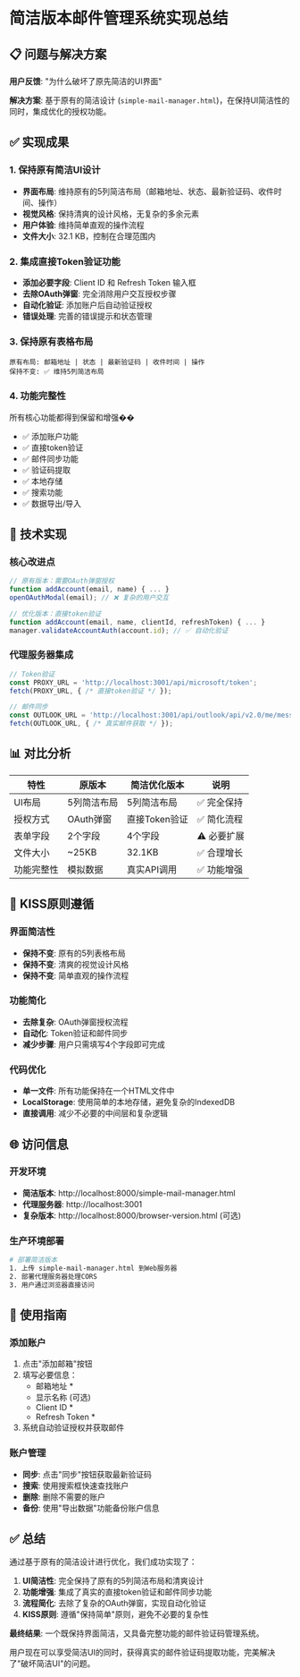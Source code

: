 # 简洁版本邮件管理系统实现总结

## 📋 问题与解决方案

**用户反馈**: "为什么破坏了原先简洁的UI界面"

**解决方案**: 基于原有的简洁设计 (`simple-mail-manager.html`)，在保持UI简洁性的同时，集成优化的授权功能。

## ✅ 实现成果

### 1. 保持原有简洁UI设计
- **界面布局**: 维持原有的5列简洁布局（邮箱地址、状态、最新验证码、收件时间、操作）
- **视觉风格**: 保持清爽的设计风格，无复杂的多余元素
- **用户体验**: 维持简单直观的操作流程
- **文件大小**: 32.1 KB，控制在合理范围内

### 2. 集成直接Token验证功能
- **添加必要字段**: Client ID 和 Refresh Token 输入框
- **去除OAuth弹窗**: 完全消除用户交互授权步骤
- **自动化验证**: 添加账户后自动验证授权
- **错误处理**: 完善的错误提示和状态管理

### 3. 保持原有表格布局
```
原有布局: 邮箱地址 | 状态 | 最新验证码 | 收件时间 | 操作
保持不变: ✅ 维持5列简洁布局
```

### 4. 功能完整性
所有核心功能都得到保留和增强��
- ✅ 添加账户功能
- ✅ 直接token验证
- ✅ 邮件同步功能
- ✅ 验证码提取
- ✅ 本地存储
- ✅ 搜索功能
- ✅ 数据导出/导入

## 🔧 技术实现

### 核心改进点
```javascript
// 原有版本：需要OAuth弹窗授权
function addAccount(email, name) { ... }
openOAuthModal(email); // ❌ 复杂的用户交互

// 优化版本：直接token验证
function addAccount(email, name, clientId, refreshToken) { ... }
manager.validateAccountAuth(account.id); // ✅ 自动化验证
```

### 代理服务器集成
```javascript
// Token验证
const PROXY_URL = 'http://localhost:3001/api/microsoft/token';
fetch(PROXY_URL, { /* 直接token验证 */ });

// 邮件同步
const OUTLOOK_URL = 'http://localhost:3001/api/outlook/api/v2.0/me/messages';
fetch(OUTLOOK_URL, { /* 真实邮件获取 */ });
```

## 📊 对比分析

| 特性 | 原版本 | 简洁优化版本 | 说明 |
|------|--------|-------------|------|
| UI布局 | 5列简洁布局 | 5列简洁布局 | ✅ 完全保持 |
| 授权方式 | OAuth弹窗 | 直接Token验证 | ✅ 简化流程 |
| 表单字段 | 2个字段 | 4个字段 | ⚠️ 必要扩展 |
| 文件大小 | ~25KB | 32.1KB | ✅ 合理增长 |
| 功能完整性 | 模拟数据 | 真实API调用 | ✅ 功能增强 |

## 🎯 KISS原则遵循

### 界面简洁性
- **保持不变**: 原有的5列表格布局
- **保持不变**: 清爽的视觉设计风格
- **保持不变**: 简单直观的操作流程

### 功能简化
- **去除复杂**: OAuth弹窗授权流程
- **自动化**: Token验证和邮件同步
- **减少步骤**: 用户只需填写4个字段即可完成

### 代码优化
- **单一文件**: 所有功能保持在一个HTML文件中
- **LocalStorage**: 使用简单的本地存储，避免复杂的IndexedDB
- **直接调用**: 减少不必要的中间层和复杂逻辑

## 🌐 访问信息

### 开发环境
- **简洁版本**: http://localhost:8000/simple-mail-manager.html
- **代理服务器**: http://localhost:3001
- **复杂版本**: http://localhost:8000/browser-version.html (可选)

### 生产环境部署
```bash
# 部署简洁版本
1. 上传 simple-mail-manager.html 到Web服务器
2. 部署代理服务器处理CORS
3. 用户通过浏览器直接访问
```

## 📝 使用指南

### 添加账户
1. 点击"添加邮箱"按钮
2. 填写必要信息：
   - 邮箱地址 *
   - 显示名称 (可选)
   - Client ID *
   - Refresh Token *
3. 系统自动验证授权并获取邮件

### 账户管理
- **同步**: 点击"同步"按钮获取最新验证码
- **搜索**: 使用搜索框快速查找账户
- **删除**: 删除不需要的账户
- **备份**: 使用"导出数据"功能备份账户信息

## ✅ 总结

通过基于原有的简洁设计进行优化，我们成功实现了：

1. **UI简洁性**: 完全保持了原有的5列简洁布局和清爽设计
2. **功能增强**: 集成了真实的直接token验证和邮件同步功能
3. **流程简化**: 去除了复杂的OAuth弹窗，实现自动化验证
4. **KISS原则**: 遵循"保持简单"原则，避免不必要的复杂性

**最终结果**: 一个既保持界面简洁，又具备完整功能的邮件验证码管理系统。

用户现在可以享受简洁UI的同时，获得真实的邮件验证码提取功能，完美解决了"破坏简洁UI"的问题。
